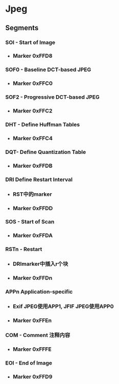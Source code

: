 # Jpeg

## Segments

### SOI - Start of Image
- ### Marker 0xFFD8

### SOF0 - Baseline DCT-based JPEG
- ### Marker 0xFFC0

### SOF2 - Progressive DCT-based JPEG
- ### Marker 0xFFC2

### DHT - Define Huffman Tables
- ### Marker 0xFFC4

### DQT- Define Quantization Table
- ### Marker 0xFFDB

### DRI Define Restart Interval
- ### RST中的marker
- ### Marker 0xFFDD

### SOS - Start of Scan
- ### Marker 0xFFDA

### RSTn - Restart
- ### DRImarker中插入r个块
- ### Marker 0xFFDn

### APPn Application-specific
- ### Exif JPEG使用APP1, JFIF JPEG使用APP0
- ### Marker 0xFFEn

### COM - Comment 注释内容
- ### Marker 0xFFFE

### EOI - End of Image
- ### Marker 0xFFD9